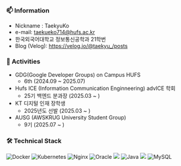 ### 📫 Information
- Nickname : TaekyuKo
- e-mail: taekueko714@hufs.ac.kr
- 한국외국어대학교 정보통신공학과 21학번
- Blog (Velog): <a>https://velog.io/@taekyu_/posts<a target="_blank">

  
### 📜 Activities
- GDG(Google Developer Groups) on Campus HUFS
  - 6th (2024.09 ~ 2025.07)
- Hufs ICE (Information Communication Enginneering) advICE 학회
  - 25기 백엔드 분과장 (2025.03 ~ )
- KT 디지털 인재 장학생
  - 2025년도 선발 (2025.03 ~ )
- AUSG (AWSKRUG University Student Group)
  - 9기 (2025.07 ~ )


### 🛠️ Technical Stack



![Docker](https://img.shields.io/badge/Docker-2496ED?style=for-the-badge&logo=docker&logoColor=white)
![Kubernetes](https://img.shields.io/badge/Kubernetes-326CE5?style=for-the-badge&logo=kubernetes&logoColor=white)
![Nginx](https://img.shields.io/badge/Nginx-009639?style=for-the-badge&logo=nginx&logoColor=white)
![Oracle](https://img.shields.io/badge/Oracle%20Cloud-F80000?style=for-the-badge&logo=oracle&logoColor=white)
<img src="https://img.shields.io/badge/linux-FCC624?style=for-the-badge&logo=linux&logoColor=black">
![Java](https://img.shields.io/badge/Java-007396.svg?&style=for-the-badge&logo=Java&logoColor=white)
<img src="https://img.shields.io/badge/spring-6DB33F?style=for-the-badge&logo=spring&logoColor=white">
![MySQL](https://img.shields.io/badge/MySQL-4479A1?style=for-the-badge&logo=mysql&logoColor=white)

